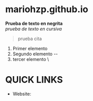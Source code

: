 # mariohzp.github.io
**Prueba de texto en negrita**
\
*prueba de texto en cursiva*
> prueba cita
1. Primer elemento
2. Segundo elemento
--
3. tercer elemento
\
# QUICK LINKS #
* Website:

